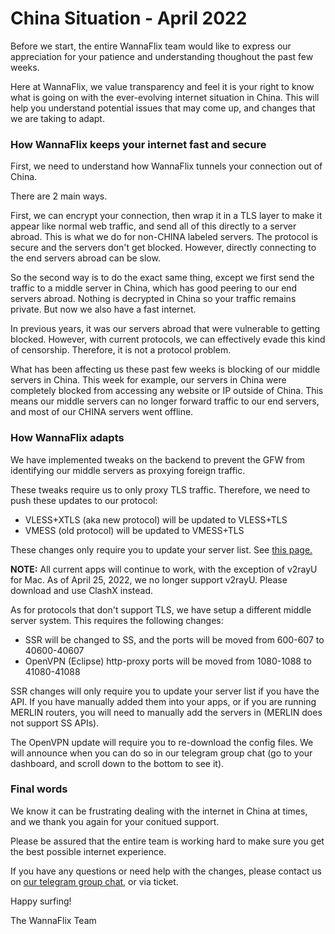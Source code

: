 # China Situation - April 2022

Before we start, the entire WannaFlix team would like to express our appreciation for your patience and understanding thoughout the past few weeks.&#x20;

Here at WannaFlix, we value transparency and feel it is your right to know what is going on with the ever-evolving internet situation in China. This will help you understand potential issues that may come up, and changes that we are taking to adapt.

### How WannaFlix keeps your internet fast and secure

First, we need to understand how WannaFlix tunnels your connection out of China.

There are 2 main ways.&#x20;

First, we can encrypt your connection, then wrap it in a TLS layer to make it appear like normal web traffic, and send all of this directly to a server abroad. This is what we do for non-CHINA labeled servers. The protocol is secure and the servers don't get blocked. However, directly connecting to the end servers abroad can be slow.

So the second way is to do the exact same thing, except we first send the traffic to a middle server in China, which has good peering to our end servers abroad. Nothing is decrypted in China so your traffic remains private. But now we also have a fast internet.&#x20;

In previous years, it was our servers abroad that were vulnerable to getting blocked. However, with current protocols, we can effectively evade this kind of censorship. Therefore, it is not a protocol problem.&#x20;

What has been affecting us these past few weeks is blocking of our middle servers in China. This week for example, our servers in China were completely blocked from accessing any website or IP outside of China. This means our middle servers can no longer forward traffic to our end servers, and most of our CHINA servers went offline.

### How WannaFlix adapts

We have implemented tweaks on the backend to prevent the GFW from identifying our middle servers as proxying foreign traffic.&#x20;

These tweaks require us to only proxy TLS traffic. Therefore, we need to push these updates to our protocol:

* VLESS+XTLS (aka new protocol) will be updated to VLESS+TLS
* VMESS (old protocol) will be updated to VMESS+TLS&#x20;

These changes only require you to update your server list. See [this page.](../faq/updating-the-server-list.md)

**NOTE:** All current apps will continue to work, with the exception of v2rayU for Mac. As of April 25, 2022, we no longer support v2rayU. Please download and use ClashX instead.

As for protocols that don't support TLS, we have setup a different middle server system. This requires the following changes:

* SSR will be changed to SS, and the ports will be moved from 600-607 to 40600-40607
* OpenVPN (Eclipse) http-proxy ports will be moved from 1080-1088 to 41080-41088

SSR changes will only require you to update your server list if you have the API. If you have manually added them into your apps, or if you are running MERLIN routers, you will need to manually add the servers in (MERLIN does not support SS APIs).

The OpenVPN update will require you to re-download the config files. We will announce when you can do so in our telegram group chat (go to your dashboard, and scroll down to the bottom to see it).&#x20;

### Final words

We know it can be frustrating dealing with the internet in China at times, and we thank you again for your conitued support.

Please be assured that the entire team is working hard to make sure you get the best possible internet experience.&#x20;

If you have any questions or need help with the changes, please contact us on [our telegram group chat](https://t.me/wannaflixvpn), or via ticket.

Happy surfing!

The WannaFlix Team
